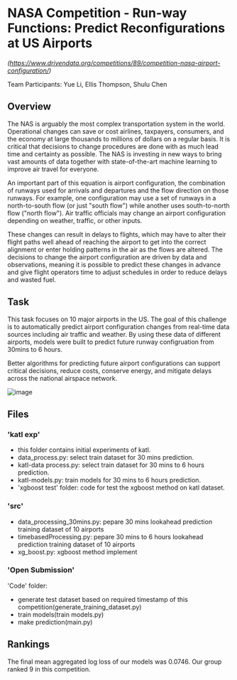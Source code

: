 # NASA Competition - Run-way Functions: Predict Reconfigurations at US Airports
*(https://www.drivendata.org/competitions/89/competition-nasa-airport-configuration/)*

Team Participants: Yue Li, Ellis Thompson, Shulu Chen

## Overview
The NAS is arguably the most complex transportation system in the world. Operational changes can save or cost airlines, taxpayers, consumers, and the economy at large thousands to millions of dollars on a regular basis. It is critical that decisions to change procedures are done with as much lead time and certainty as possible. The NAS is investing in new ways to bring vast amounts of data together with state-of-the-art machine learning to improve air travel for everyone.

An important part of this equation is airport configuration, the combination of runways used for arrivals and departures and the flow direction on those runways. For example, one configuration may use a set of runways in a north-to-south flow (or just "south flow") while another uses south-to-north flow ("north flow"). Air traffic officials may change an airport configuration depending on weather, traffic, or other inputs.

These changes can result in delays to flights, which may have to alter their flight paths well ahead of reaching the airport to get into the correct alignment or enter holding patterns in the air as the flows are altered. The decisions to change the airport configuration are driven by data and observations, meaning it is possible to predict these changes in advance and give flight operators time to adjust schedules in order to reduce delays and wasted fuel.

## Task
This task focuses on 10 major airports in the US. The goal of this challenge is to automatically predict airport configuration changes from real-time data sources including air traffic and weather. By using these data of different airports, models were built to predict future runway configruation from 30mins to 6 hours.

Better algorithms for predicting future airport configurations can support critical decisions, reduce costs, conserve energy, and mitigate delays across the national airspace network. 

![image](https://drivendata-public-assets.s3.amazonaws.com/airportconfig-airport-map.svg)

## Files
### 'katl exp' 
- this folder contains initial experiments of katl. 
- data_process.py: select train dataset for 30 mins prediction. 
- katl-data process.py: select train dataset for 30 mins to 6 hours prediction.
- katl-models.py: train models for 30 mins to 6 hours prediction.
- 'xgboost test' folder: code for test the xgboost method on katl dataset.

### 'src' 
- data_processing_30mins.py: pepare 30 mins lookahead prediction training dataset of 10 airports 
- timebasedProcessing.py: pepare 30 mins to 6 hours lookahead prediction training dataset of 10 airports 
- xg_boost.py: xgboost method implement 

### 'Open Submission' 
'Code' folder: 
- generate test dataset based on required timestamp of this competition(generate_training_dataset.py)
- train models(train models.py) 
- make prediction(main.py)

## Rankings
The final mean aggregated log loss of our models was 0.0746. Our group ranked 9 in this competition. 
